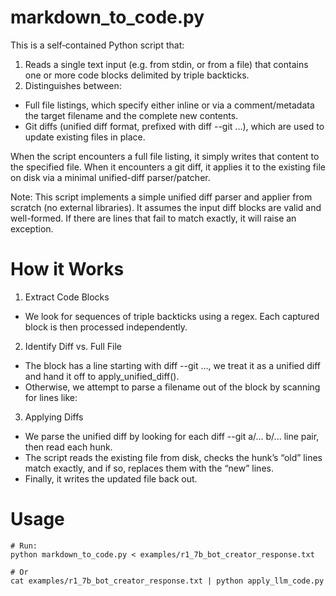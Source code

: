 # markdown_to_code.py

This is a self‐contained Python script that:
1. Reads a single text input (e.g. from stdin, or from a file) that contains one or more code blocks delimited by triple backticks.
2.	Distinguishes between:
* Full file listings, which specify either inline or via a comment/metadata the target filename and the complete new contents.
* Git diffs (unified diff format, prefixed with diff --git ...), which are used to update existing files in place.

When the script encounters a full file listing, it simply writes that content to the specified file.
When it encounters a git diff, it applies it to the existing file on disk via a minimal unified-diff parser/patcher.

Note: This script implements a simple unified diff parser and applier from scratch (no external libraries). 
It assumes the input diff blocks are valid and well-formed. If there are lines that fail to match exactly, it will 
raise an exception.

# How it Works
1. Extract Code Blocks
* We look for sequences of triple backticks using a regex. Each captured block is then processed independently.
2. Identify Diff vs. Full File
* The block has a line starting with diff --git ..., we treat it as a unified diff and hand it off to apply_unified_diff().
* Otherwise, we attempt to parse a filename out of the block by scanning for lines like:
3.	Applying Diffs
* We parse the unified diff by looking for each diff --git a/... b/... line pair, then read each hunk.
* The script reads the existing file from disk, checks the hunk’s “old” lines match exactly, and if so, replaces them with the “new” lines.
* Finally, it writes the updated file back out.

# Usage
```shell
# Run:
python markdown_to_code.py < examples/r1_7b_bot_creator_response.txt

# Or
cat examples/r1_7b_bot_creator_response.txt | python apply_llm_code.py
```
     
